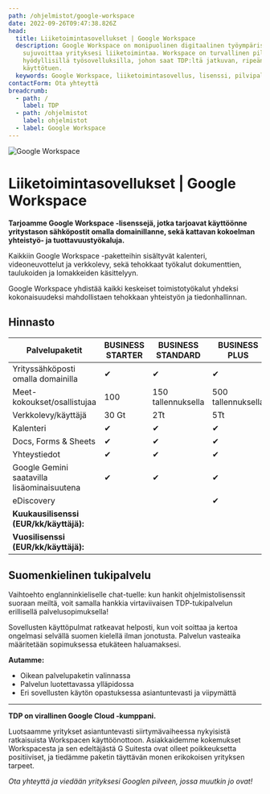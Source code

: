 ```yaml
---
path: /ohjelmistot/google-workspace
date: 2022-09-26T09:47:38.826Z
head:
  title: Liiketoimintasovellukset | Google Workspace
  description: Google Workspace on monipuolinen digitaalinen työympäristö, joka
    sujuvoittaa yrityksesi liiketoimintaa. Workspace on turvallinen pilvipalvelu
    hyödyllisillä työsovelluksilla, johon saat TDP:ltä jatkuvan, ripeän
    käyttötuen.
  keywords: Google Workspace, liiketoimintasovellus, lisenssi, pilvipalvelu
contactForm: Ota yhteyttä
breadcrumb:
  - path: /
    label: TDP
  - path: /ohjelmistot
    label: ohjelmistot
  - label: Google Workspace
---
```

![Google Workspace](/assets/workspace-tinified.jpg "Google Workspace")

# Liiketoimintasovellukset | Google Workspace

**Tarjoamme Google Workspace -lisenssejä, jotka tarjoavat käyttöönne yritystason sähköpostit omalla domainillanne, sekä kattavan kokoelman yhteistyö- ja tuottavuustyökaluja.**

Kaikkiin Google Workspace -paketteihin sisältyvät kalenteri, videoneuvottelut ja verkkolevy, sekä tehokkaat työkalut dokumenttien, taulukoiden ja lomakkeiden käsittelyyn.

Google Workspace yhdistää kaikki keskeiset toimistotyökalut yhdeksi kokonaisuudeksi mahdollistaen tehokkaan yhteistyön ja tiedonhallinnan. 

## Hinnasto

| P﻿alvelupaketit                            | BUSINESS STARTER                                                                      | BUSINESS STANDARD                                                                   | BUSINESS PLUS                                                                      |
| ------------------------------------------ | ------------------------------------------------------------------------------------- | ----------------------------------------------------------------------------------- | ---------------------------------------------------------------------------------- |
| Yrityssähköposti omalla domainilla         | ✔                                                                                     | ✔                                                                                   | ✔                                                                                  |
| Meet-kokoukset/osallistujaa                | 100                                                                                   | 150 tallennuksella                                                                  | 500 tallennuksella                                                                 |
| Verkkolevy/käyttäjä                        | 30 Gt                                                                                 | 2Tt                                                                                 | 5Tt                                                                                |
| Kalenteri                                  | ✔                                                                                     | ✔                                                                                   | ✔                                                                                  |
| Docs, Forms & Sheets                       | ✔                                                                                     | ✔                                                                                   | ✔                                                                                  |
| Yhteystiedot                               | ✔                                                                                     | ✔                                                                                   | ✔                                                                                  |
| Google Gemini saatavilla lisäominaisuutena | ✔                                                                                     | ✔                                                                                   | ✔                                                                                  |
| eDiscovery                                 |                                                                                       |                                                                                     | ✔                                                                                  |
| **Kuukausilisenssi (EUR/kk/käyttäjä):**    | <DisplayVariable variableKey="google-workspace-business-starter-kk" bold={true} />    | <DisplayVariable variableKey="google-workspace-business-standard-kk" bold={true} /> | <DisplayVariable variableKey="google-workspace-business-plus-kk" bold={true} />    |
| **Vuosilisenssi (EUR/kk/käyttäjä):**       | <DisplayVariable variableKey="google-workspace-business-starter-vuosi" bold={true} /> | <DisplayVariable variableKey="google-business-standard-vuosi" bold={true} />        | <DisplayVariable variableKey="google-workspace-business-plus-vuosi" bold={true} /> |

## Suomenkielinen tukipalvelu

Vaihtoehto englanninkieliselle chat-tuelle: kun hankit ohjelmistolisenssit suoraan meiltä, voit samalla hankkia virtaviivaisen TDP-tukipalvelun erillisellä palvelusopimuksella! 

Sovellusten käyttöpulmat ratkeavat helposti, kun voit soittaa ja kertoa ongelmasi selvällä suomen kielellä ilman jonotusta. Palvelun vasteaika määritetään sopimuksessa etukäteen haluamaksesi.

**Autamme:**

* Oikean palvelupaketin valinnassa
* Palvelun luotettavassa ylläpidossa
* Eri sovellusten käytön opastuksessa asiantuntevasti ja viipymättä

- - -

**TDP on virallinen Google Cloud -kumppani.** 

Luotsaamme yritykset asiantuntevasti siirtymävaiheessa nykyisistä ratkaisuista Workspacen käyttöönottoon. Asiakkaidemme kokemukset Workspacesta ja sen edeltäjästä G Suitesta ovat olleet poikkeuksetta positiiviset, ja tiedämme paketin täyttävän monen erikokoisen yrityksen tarpeet. 

*Ota yhteyttä ja viedään yrityksesi Googlen pilveen, jossa muutkin jo ovat!*